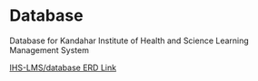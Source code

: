 # Database
Database for Kandahar Institute of Health and Science Learning Management System

[IHS-LMS/database ERD Link](https://online.visual-paradigm.com/w/zudqsfsf/diagrams/?lightbox=1&highlight=0000ff&edit=https%3A%2F%2Fonline.visual-paradigm.com%2Fw%2Fzudqsfsf%2Fdiagrams%2F%23workspace%3Dzudqsfsf%26proj%3D0%26id%3D1&layers=1&nav=1&title=IHS-LMS-ERD.vpd#RU2FsdGVkX1%2Fwc%2FInf5bLBkoAuUM94GOsBstg2tAivmLu4ExGL9OeZbtBBTrEweittoTqSmIYU%2F0QmDs6JsX8fgM%2FDNVDnPL7Sha0zC9xZ6KFS%2FM1pf4EsCaiFiWumpmGIwIBUOPj8vhM7f4Ad1cah14tlD6rTpSrK6bKQpxUuyd2C0asu%2Fz1XbzRamWjvCprUxtN2S5sQpoCzmQBRKiZbEzPDU8WjLfw%2FV2lSqxaqwtyvstEQjbPEGMRzRc%2FvZzPzyIIU53UxDNZXSXgUKSL0AuGCpKELDgLdqt0yRpfqtwr%2FIDjnaEIpYp%2BvNEYEuMZCrwc3rNvqNS4kEky9%2FzbwoNGa2f8H%2BcBdMeBt9GEpTieyg4Oykdb%2BjCyH0fjskOQPUHHYebVpd84XWwuZNchSp0ATSNqV7T916KP0m7KAhAiAQY1fn%2BtvGTd6OdITC%2BNxoff%2FxZM%2BdHH9uKO%2BU31YYqsZ4R8maXLDz759B1Ewg78Zndi%2FaM2OsS5PX3IP1PCR57U2YKBMMY0fZW%2FQzp88tZTSnO9rY%2BpZNGFgH4eGVXQKSBcSPYUC6eOkyGJ0CkQRMPv5ddMOhuLstTVbIpPaF%2FSkLBX%2FqkJ%2FMLdwswXj7NMxdef2FBCnKoqc8RuKXeJLDiVaD9swXJdC%2B3CWrkvJj5MwWjvIeUbY9q20yhxvdwZRnblDb1dKQL1fMXNTjWdxZt%2BCaCZevCunxyoOrf%2Fsm20ZDkZfchlw49NB%2F5UPtnGaSjDLd7LFdhfb3uoqr2kVT7RWUS9Z4wYrRPoy%2B1yjNf%2FOMCZOnwxXMnUWFn0f42mzRsibYWEW49oIKWNCQUj2GJRHW7s1ewxjKPsX4hEJR49QxUMr4jFwADH%2FgYnms%2F5kCbV0%2FMQ%2FI7vqUHyNfl7JGidFTHMaHf5RbB2pv1naRaUu0yJsB6R0z1dRUCf5rzNj4aACKb3LI8FoKiC56G1hseKk2g8a7RxcmPmdjF8TMIk5cE3o5nJV0qr98%2B9hlhUMjqhBmEtMOt2JMrGiDyIHqdKXNM%2BHwx6GJ0AFN71VbiBcQOTB7MKX9Yy64zFZyffszwAUU0Q7EXiNCMs8L57PfEeXGqiDZRuq6B9J1cuzMzdO482OIPSWHEVoHD4%2BchsbAU7gStzqvNNz8KAiKdBEOfNrEvsbb9gmAyxz7oKn1FgA5yfzvweaDzwyn%2BhYy1%2BPiAMB2rKgEB1iltIphLAkA%2BoK1yDa44EA9sg1JADbtgGSCX7r3yPJaH9xv2tXg75ovsyNjPpMwx99PtuBZ7KAu6x8Lo%2Fyfn0zDFvtjHlYb4cDy0FDDqvphc1A0j4nFIp4PmquQ8kZa4Fk9Cid89okpO9ybFT97fF2wcu2rdPsIXL9ooC6A0xy6zxkIs8B1h4lxtapBmo8O11zJ2KsXK7zl39aNA93dmMtFMqK46xvgRiUT0hgUwwV0NYOuBKCkPS2LLhrKOCgZ52BUTZFgZJbwyH1f3aHbzWtsnmh8ExcK0S3l9lP7KqCryYFPKPtNg39BnCq7doI4TBZR%2B5cwZCLWJlBf9SbCV7swdFMVv9xSMm5O5Ywtw2ayFVc2s%2FU2peQhcQ1lNy22SxHGZuyhadbk1OeMM0FhCispBXF6eUhG76F0AzHEyLcup8EKRSHQJJknPHGncw5tBxYmE11eCdTt30MZyuDCC4OGiOrECmn2n27dGpZJUxM8dUSFJbDgYlaCEXxG8A6kbig8bSroPRal5MD%2FDL1Zx9%2BU6mPp%2BQMAPEhRgjYww3JQ2%2BJ1p7iMCOYhxNFDDFvkaCkN2QuXCGM0hcPByYiW16kVETraY1BTy06SzubnqTOAPBLm4VAZOcYGRJS77%2FbnM7GyaCa%2BJvgkT1dMi8GD1js5XfTAKbtX3lQkkrfl32JT0fJJf0z87Og%2Bgd17w2UBFyrmpXLSRWqpmpKGZy5K0TosP6N0uu23jbTKbyndm6Csnw%2FDtDk8rbvH1JCKyZq%2BNQ1kgzIF3FnIiUJ0WOdmQxJzP0uvJ%2Fm7eYeEWfbh1cCLAX020Ag4oP4CAV%2FL0HE%2Bljg%2BxgLw5qUQdSIe%2Fhv1ag9YHvVJIFWudwzFLrqZqDhCVVnkI4akJzjBrVnw4r5dSzO1l3RPpwQbSaBjq2HRkkdXkZD7VD9m5n%2B%2Bsn6jI5dTugvXL8wXfLuzgjCC6eEQwfFqo9MQ53Lu2tmN2r%2BPyv7tuCNd6wlE6eBrNPEkhUF8HdZqlt1aCpZTyWVy9e66exJprE%2BI%2F5%2BwJFfdlQEgS0NxBW5C7JuLjYrcLN%2FBbZDSdo6FQy2Ludg6qHW9DXPwh%2FkxllafIL0X0YDvmt3vhUvEB5AcfkP2aGo3GdR%2BSpQvMWZYiJYu%2BAiZl%2BIPGtmcCAosRXoZEqVFDOcQZLvY1Q53Pjk0iKtEVjPU1WPdZKXWOgxVpRje7X1pi9oO1gNZ4WeficaTnSiO0q6KSDJi3S%2FOxkCMYsUQIbk%2BUk027cPpa0dDcqEsMR5qZ2IxQRSRUDQvQ2ALKz53AFWQXZkQ6Df927Rbn%2FZBNz%2Bg4K8IwQmK67W3FlBB%2FMvslG3uFhaVs5hx8jaKEhKO6iwH2hYFpo0pKZqUHgO0SGd8G6XnugxpFPBU920BCZZv9PhdjYHlsHmS%2FrUrntwJs21dUppH8aIxXutg%2FoN6p2dzKTD75ac3m17gskWn7t7ZLeyVPRLyn0y6rmSpZTHOj%2BusHIolFPC%2Bw1mcUTHWkZLs%2FSXW04Tzr7cRFc7rXH%2BUh5gUEu0P4lhEYwoK64UnMOk%2BCupFIVCHyAVu%2FlgxZO3QifBdRWjJrNDhmh2AdbEfPROWxOq%2BOyYfpR%2F10GPejQPSdx7bByHclImCF0PpEuZG1gtQlWvsmfr0VaHzH77rvEa77ZPmAvZm%2FqXxhOJEu5DxNWycDpsbicsZ1qmibR%2BAw6K%2Fyg6kc71V4yTpTwLTosrvyjZgLPV6QjcEwHLeiTBy6P48JjlmLSOgnv5QBIIcQWmSLRpFs0Zxv0ttP%2FTWaHn1iz5WpY0T9iCpcbEvyjloswNCqMqanYiDVcPhbrdO8GfoJd52UME4gJrw6Hm9R78G9vsXxot1uaG55Y26EGhZt1H4bINb%2Bqjfac7OJFpz%2FVPXm5Dh9oO6U6DcRV0KSH1ovKpPI8ll7O50ef6jcBCjChV05TjlAb7ytqQ1YavALA9TVKDuJgZMkXGKdDZ6GrpVkOCbaXwA%2FFfCCItf2ULlAcJSCNHjWq39%2BiMmxixQQncBfDnxJs77TxGJguFFwHg0TZcqefy%2BCu2AHfw1EX9NMsUhn1CpJNWc3qYXRtXI7d7AOz8lbG5sc%2FOWz3Ff4PK4h%2BZzFlZRuSqo1G5fgw7ymBnzuFeQ%2FuDr9HUqd7%2FwPPISgk%2FMKNuuKgpJb6k7FxYrjsx4KL6loT%2BcTnomqoA5d1T9zNfTGyfLfyGrUj9eyyXYuml%2FogFrwEM522zZtUMAx7yHTT8mUt4Cv%2F59pEglHO5avMvLoN1X9pWiz0dZif5Ad9rkp8ZU3BtZzGEfimZSwAYxbtXjlZ4CkDvIND4UCjxmPP6HjpTPGLDq3d3cSjb%2B3kOvzonlEfXdRFDUdddDTNhP83Y0IXoVpWJr%2FRL91vnBa3IvlxixWgAVJJcyjWKc2XT%2FvgJUdVAiK7PuWE6X0H%2BMM6uFcMixGKUoE01mbSXI9YBJbQE8Hs3tDABvITtotK56TSpOrr7gFuCDwxbiRU015UjSEYehrBTV7TuPtQ2UWke5AUWjTQHvxWFsy8JdOH5Oelxs51Byca%2B%2BXn1k6o%2BaK%2B207IUqQ0Or4HImFZYdyIWHKgV7GX6irCLdaRBffNgTX6owVYX3WnnwYLatsz2YM39QpDZPpNhbCaSw67YlHKAm%2Bmcjz31z4rzu3BxNI0nHbvnq95kEKJK0bmTnRZakcpqNFCseHQ%2BWc8zjizSyjkLb3kaNZjKMEeCE%2BnyemtWEh58R8jQIuzBXso2JiG12vUqHSWVPVLsrPkr%2FN5RqMry9I4ZU3EFid7EGnVT90fZFYRaMZkTSmdvpjpqtqbHjuAoaBvrjW0p5vFvFOZRO1e0P8KWb%2FK2YsbNVRbO%2FvbNj4tncYHk9whs9W7ktMk%2FkPdtTTe3DUo1ncCVzNm56lGEctU2Sv%2BQJ0Jp0gA7Hws5pwA%2BXqx6%2BCMava%2FJGmK6rt40XN%2FiGGQPedZsAfx1HarEfyaYj9pyhzOi3v1LcSILFcM7nbHEF6rv2Vh4T6Io4VjogV8it0suw1XablzZA1%2BiizEhxGuMrS6OcQeYiqVduxx6PLORzU2NjrOE%2BsB7fsbAJT8m%2BJWRyZd16WWsa7KiDSfzcqr9Tp5zM9DLyn%2FVA5Hh2pIeUGN70iX3ayeQYWMSVzGu1JfuElqolDd6MJniK24uZGwss5%2F80nfOSrtU5Ds66vd5FYZZUu9yDB9%2Fh3MIgBYXKw8v6kPv5iRO34VLoaYsMhKTsVfoOp3qXugnzZXaIufuRAj5Qsx%2B2klul0tQcZcbATlO7uMItu7kd0gRHWGydM0Usu%2BHQUHu3s7EYtRRKzSd1MYpYfVcPwhUAH%2B1DlgwCVRAZol1vc1k8W9PG0i35ooA0hp7cSNYsTDtJKnFB9Ld8ig08ZOA8u1AvSFSdNk%2Fhwbo1u3htYD4pxVkg5Ir7RwyJyePajWcuVMx4pMCTubwSLLwuT9RkEeg4MlQ0JIKHxDuAkV3%2FkRI4mlVIjc0Xu%2BIGjqTm4G4gk%2BpJpUg7FfYxkh9Mp5O%2FoeuogVD%2BWo5%2BXCbafwT4ORf1YZwy0cp4zxxElx2k8%2F05HBrskzHyZDJer5BIWWHiS%2BR%2Ba2JzoaeeVL9%2Bf%2BVgI9ALaWwD4CkpAW2M4HhQIIQ2gjyfgVhpSyKiXEwGRmtlLahO4s%2FWu2Ofu3l44c5b36FsOIDNsirS8ZKbqMVFlEa37AAk60sgDqLYjSQEwb5zlre%2BDjMcov6E%2Bx87r1xXJE9lVxupWGIW3jKbxd%2BfaWW3Q7geU1gFlA8wTfDiykjMGSxCk1TtURPG1E8Qcz%2FDgIgSzMpfuFdYCHzQTCkxn7aNK6%2FOlNmFxYspT77t%2F99e1j21sgm8dFv4k4o341of7JLi0%2F3I%2BEyipV6TKGIX0xYr00FLVEphtPG7d8m%2Fio3UNKc6zM2RqVSYzHAtmFLDO4iy%2BTFTXYuIjoKsKkAs%2BtCSQfTri6z%2FEo1fTXRqV71Vt63GlJUuulgEmXdBb%2BzV0RVyDqUmXoieU5NbSb1LRLw8lva%2FLfmNGCEcEm66cUTCAVe5fwWgohObk6T6w7PumPZMkilWTCIqyecnXRZPMeBkb9HbiOhRJDF01LfQZeXa6DR4haaXmkrDcWQnuG4uIeAjU2Wb0%2B5kPun8bxwiSpt230D3%2FCIV5iPpOJBo0tV26PeVoPWjgTBax2OeYJQT9y5rCnol7FRjY%2BrIBNncrYX4jqXbjBZnEAloML8R4RpGihUZx8KAvz3IQ9kT9vyAyc7gSU%2Bo7jIu9rtwEuWX%2FB9ZYTCXHiXGGqKWu1rDPQ9pEhzLi%2FRK%2BAePnvUM%2BrAE7K4bYXN%2FJwy5MqMiY9aAYMuwliF2eEog6hSlqj0ufPd%2F6oURC2yqfE1IjVzAAqjsUOeO2qVjKr7Zs0xLkmZWFkAeU9StSPQRYKY3ybWLVtx2Msq3rQEo6bnRypsYTcyKK%2BwFPSATQnPlEk1nuqLOK6Nobfpunm%2BCFW5luOnV%2BP9uoDYxiv4IOchi%2Bap8VbfY9URSCi3CdcDJD2LUfrqpfKYm5xffa4O1wX559XEHjXxq0x%2FSrgAfn6bY2X2zTQB8iQ3ub2u4Q21VWZjr7tJLC%2B5iw1oDfWcYj9L4xnrq%2FmQumBe%2Bds9QpbzcQgdLNmBoQShtp1Rf9AHzFo6Gi4zaPSRdO1AlPb1qCDA9gFmpxGUMwhR8FrGtQxbCbjYM4GXO0gnXc5PCkLohJu5Vlf6PsgqSMsU93CvS1Rzd4DQPJDYJgTbzd3wDE%2FfsaxGdJb%2FzQ0LJgBTDzl%2BsIJ6bnrYb4L1pn8OOvy6jkJ3hI439e7kFJ%2FFoRR08mJSaH2MV1pzGB%2BQFea823QexiG3cRNVyxvUQXP%2BaXxVU%2FyrWBZXpdI0iUc9qF90odVlNdSgtF6n8ILovZ1BJYcbY3%2F26j48dtJmY8ArVtPWYKnIib9der0yISS1Ii5PsUUiATVrUCnI60xJEtS%2FVPsUnmtB6xl47yQz8RgPjbxCNKMHShzeYYPRRzrx4jV%2F8%2B3qiG7hVhN9i6EN9GsAKhtC0Wfmjj3MCr8calURwKyoJK5Rpo%2FDSEBjI%2FPGub62ti2so4July229LhpNHmTe%2FI%2BcB3AX0anhqnU724v1vR86CK7KMPvKv50JiXr7NXbuf%2FjwWRox3v837Hx7N4ScdC%2BRd4ELNlzJLLusgCKTfyjHSnJzMQLA%2FetvcEFWzCQobz7rmlTaHQm0xkrqmQQI2KQS2zhiYQP%2BUeyYwa6p4RFAYLG4wtgnc1Cd%2FTZOkSG7VKecb8G8Y5UUQvkYaTi1IgyNNXfnX%2BeAMeYB58Xz4rhY24IZHAWy23w5TkqArQcHJNrfy7DgE8jq6V8CatwbIa%2FISmBsJrfgHlV7spk0t9qIF9ceEm0z0XPmgIcff%2BWMFIspEr5Y6WSq%2BopcTaqmiGmxk2xt9bAsf5y4N6Ks00SYZI2Hghwh%2FsveHWFWnCdRGsNOYcr6f55erywG9I6i%2BUmws3PV6UpZAdpEhRhm0yLGglylLZqfVRs4iDJTh6nqb0ysM1vxrj63Zqp%2BKC6Md38IkW5anMpde7I0MKbVQQ0d7AXT%2BAD%2BBOSlkvgaULb6s2BPIW18OiRdU8fNRRuZf%2B3I4F9n%2BpPjUfm9dE9gVRuzHhBAALqtLB9byEWXmGJ13EjKGfYzErARPuKhDrJzlgSWCal2lhfytgwgENqSt68OkbdpWuWUDREZvLHjqIat1SV9U1YoSgam81IKC4eS9XktLnwez2EorOyjn9YonDkva0CsAhoDgU4VMgXNWYiAoDWouUsu96ZAZnYSb6c3ynVj%2Bhzkl7ZP1C1R18phEDdgjzVQi%2BNHqG28qofdkenv%2B5znkV6SlJHLoXDWP05ZdoVRHROrVUfds29ei%2FMOaPGozVUk%2BknEMwsscvHAnS1m0KkcHcAoW2uAroua8jSeWMLUNO6ELpoX%2FIZuw6dx00WSa54XUlJBmpKlKZ1YqmXYT5wRDyOwUBK2dvYfvoIEQQiLetf5ov9KFd2MZ1mpo79GT5c36ljN2GohBzR5Z%2FJcc4%2BhCTLP9ChEESmneJ2qqslpYj3PqShMSmLt2NU9Rb00WXbgRuIJwzd3hGX1ysxiTCGV6fHh2BsiwcYdW4sWkxzQ1jJ2z0JE%2F10xSpJU1Kjupq0eeMgDwj3T2T1onxZNX%2BjWH5gTRMlGuFVqwSwF7KkMOZ6tKtE%2FKvpQV1a%2FeghdlNu4%2F4eURGuoKgYvaj1pu3%2FqsffRriucSnikTD7WWrf3PonpjmQyjSMwLoAsFU5JsGQ3yPr44Bz6eR5YAXtRhS1BViomiBcpdhpRoxwTUR9SMQgxCC3Vd3owQY6XLBMaqm8jjY%2BIU1%2F5JDYFPX0BmPu0rpJ1Gprra78a6xDKEBjt0ON82WFo%2FfbQUcfQRUIRcTA5pWzuAeAfvrF85e7r9PUJjqYPEIyUde3DYeIJrbZKof%2BVcxqYpgJO1x4nHufMWw77QeeVsFQDX1md1HAMz9qCBA0bFdidPyuuN4oJAA%2F9Ix8iu9zSa4AF8PrNHJecNHAAO82cKq5cTV8W9uocPhxhEn%2BtPkcipKxOf5YpPbEWHlQ5MDjxBnZVh%2BNDlUL%2BRLPJlGVj4VySAf6k2AwjLJes9ATaSnj3YUX3m7IQOqcWxI9CTxvVvvQg82B4JerfdDxpu7B95yd4af4utPSrhtxYlA1zJqWWZDqq7DRb%2FnLM8NrLHt6AUzQXCWUMQuwyq2bU%2FYf2oIC5WkBwrPrj6uV%2BsrBWtNRq8PYZzQ420H3lAcwZ955sGot%2F9dipDBswfBLTxhL7zmi9DPW5govNtTd7xAhZDupj%2FPCluyOVZQvNmSU3iQIvgQ%2F3rke%2BLjBmqq%2FojIh0gizTrzoneOCREJrAoeGgzczB%2Fm0Ba9jS4hHrloi3PQqsmNwtvcaoCtLg4kvaBFNwaW0zVej3jsL%2BpDC4dnoKSff4SNZVhRgaQivxMfdA57m0tSyB6hLNRbBbmoICX4dLLPFmUB8MhEiVTS7L15v%2FmJhDbaUlmUkB1Mfe81bqCuJQT9ZeWyq2jpiVr1CG8%2B2sAEcLRcRC84jsZHrTGTJGV88N0FeDZ8hK45oXJOaM3UOQjd2rxpD11UCPet4CLkGo8lrBpFmIOCX9%2F482%2B%2BmA%2Fxe%2Bc8vCZqLGqggcxgMVkUtwpbP63TndkqsEP8Dk3ZK%2FARreP3PZLD5mG01dRV8AEB4ZC6YcSImR3NMCELVCuXhGwVkwerP6upJNr8HoVqiwuV7W6RVYkIWHkmc93F4E9xkUKBSSPAwPng5pAHqlW6ZZnCB8g34QsfX5JBo5K7SP2BKmYIvfq3V3%2FatfPvInuF8A8Iv5uC9LPDBJupQapWuiMQU6M%2B6oGoWeG%2Bz%2FTQCWzgpu1u4l9fHqIPkY21JQAvctEwPtTFz8OyhrFYDUoSxZ1cu5sQfk9GveXK5S9NxlOcTYXtrgOLpo4WRY6RvBjI4CvCr3%2FhrPZQDXEKIkSaZmrZURWDpGOVvznOMx%2F%2FRwdGaEm%2ByHapTjdizFxxj9gItU6pOhG6rBcgnm%2F5J3b3A%2FNtxlGMJwT6etFfGmR%2BqCzwrIU%2F8d5Cn4ZHUxUnCXIlnrRR3El8ziWEVoC%2F1zVVEjbYnRmhTu%2F6sSuAQxQGFgQpVYCoKwYoZh7F18r04Uwxyo0RHT9bnczTKBUXrxY79sRjvUOy1IOLPaz06hIKFaVfY3Zk6GTuWAPLnk1cJlITOgvjxjnD%2F9%2FGE7DGvIzHXuuPE52pTQ4vxkeaho%2BVWhWwNYQH7z3%2FzG5qtR6cyAinYU7wkXNNYGUv10Owy%2FwMB3nXdGdN3dijEnbhQ9PEsZ4neOndhSZNtLKu4jY3%2FPzcW%2BMa%2FDY7nU0DHSYJan5SW1glT5ehv7fLYLNdznOZ10GjI8AMMRh%2FXam33P0daikohfTpX2brzmhrOXbDyO%2FcWDk7EjdvpAq17xTKIZu1k9Xw6D5qhoOQz4xHBvdg0vkHEVa6hiKldMtWR2BpGaHqqcil07x%2BX0tAe75MJcDPk%2Boh15iKY37mMHo5u7s0FgHdYy7BxmvjPLGYkwmOuNds0IxLuakc4vKQOdKuCI%2BJc3rai%2FUtTXGl19KSJTFPLlGEn%2FRZZX9KhlU8gU8xdvsXbRLISsOFREuX2HqPMV%2Fm6zGwFYR%2Fxp44JcgMpiJISGvpQmzGtUV9K9Db5fq3uj14WBgxNsn26u1bV3om2Nq7hy4NyjL9fZVaLPJIty4hxGQnZxWj57Gck2mMkmxx4J1xRA%2FNN0EhWw0CamHWd8AGC3ct1T9oit90mXS90DE5AfgeRphCATpOiUjEdTOMh9O5JfxF5918KVM5fk6JcQgcgLpXhXCruSQYXPbGG1sfqR%2Btii34UPmwQPjgvdVS5SBaTXNWUEkzXdBR51MEOzfkVURbRb8c6i7k9%2FtOUvl3lFvJnaLRGZ%2BxW1QQL2gTHicQZIBCWvf%2FdrtZnq0M0TR7Q282mn2bu5DknYoI%2BXLPH9pgw7Qt7pfjdRzFtCkvjd9gaV3t%2FLCZdsHL9uihkY85fkJkI8thQ1%2BVOLCLprAyF2lxKWANX85779y%2FhTSA0RQulWqsFIDCWNbOFkHjk4FTj2aANbsjIQ6Qk%2Bip2v8kOobhNueH%2FJSmvil4elSf1kUGrtJZtuHPVk4S%2FUV0mhuvZzDw1AAti1WGURo0c%2BBA2e%2BS73rB%2BoiPFYlh8hK9bN9lHuoT%2BJPFSzJ3u0BRVS5bY46cQDZG0164nUnVynt30rvcGN%2FGGMT6kcF4yzBw1HUwjLqLipc5t7mAc6OaTAenrpoeg5E%2FyqZVyu9jhhXmqj49dpjHjxDdZ12Ujg36PSvbRshXwLc42ESsWmD4gmDj%2FmV96WE54xUgiWSreHNDuSI0bCRcbJPG0Ufr7Aib1Fj4AaoUpODYk45JiXX0GktDQuiRVG6de5znnP98yjiuj%2FLWNCW7DgR4UlGhk2o3Z6KMpx9tXJTPMLAG%2FyOsSRXJ%2Fkoo3GacvuGTjAp%2FuiT1hRCluzoUTsQImwZ8EkO3mX%2BcHsldasrpyVl8V5J%2FbJyw9%2FJO19K1IcuO0Ri3A1Jt0a%2F4sQFR5mrgzLuJtzUUtEVvPMpaWbgVP7f2cvgXBpVhWNYEz4J0UMysmTGldbGIHhGzD8a%2FymCiq35M0tBtH2QuB%2BvUxZIPjUZGDppSK3Tl9ml26VvN%2ByJCn37u%2B%2BYarcUiVJWZpbGu3fREvzoV%2FGabqYeUIGbWN8LCUM7RfoTTVUFlS%2FX0hDChEaoSQmkFMk%2Fycz7D7TaSSiwx7ufUU5H%2BjptOsQzk5AkmOcGQ5P1Vsojyqo75vOnlCUn%2Bkj9NTMNOj2XI2ZEbaU%2BpA6YJJyAytr5a7cPzV%2B%2BJ4yjs0xDDTLONQh5N51LpOzk67DoLyvC5QjlU%2BeQ2Jsd%2Bzp%2FzCGZQtsvX6Yl646kP0hIOPnCElom48IFxp8eEA3lpat8WL3%2F6Pm1DNoRpOrskLFNR3LQrzJ%2FYBpdYCjP9CEYClIlHFbXsfsw3DbNml0zCdwaos2WLvvhdD3dIuUf0DrynBx3qsiLXIroql7ByzLVYIAaJiLGNj3MGNnzAydl2N0GS%2FsHO2iTFIc%2FQ62Z1quUTLtJJVNNdZ%2FxXv2OgSeNcoyQRSvmcx3OLgn7qOgb32FIPLIy0JVgSABO9kOXMV5d2Ut66MjkDtHqcgjkHd5pxmfyZv2SXC5j9RRQgHcPm8kL7iRMniUy%2Bt86UR42Nmoc0fibL9bmFQGx1W%2FSgpvqJr356ggHW911rOZxs%2BY7O3%2FwubAMXUXwU4AueuO0XcsQUaJx1BwqK5cBSosmkSc90lCYGWmLhUfXfjcEMy0lrKDzjRT9s7v%2F7c9%2BNSgE98XWK9fO5LGZ7UlUunkapI2uUNTKuOT0%2FLDKRw4Q8cE3a38G48EwRc3AZ%2Bb6oPuEad%2BOZ0UW%2BmiIsB1O9dPtRRQUlFWDj339O%2BgGZTR565bV%2Fmzcn0041LJ6GBH4obQtztLCImLWe9g7dMHbcDxXoJgakLKcAwx1%2BYxLej%2Fqg%2BmrHICSLSwmsP4xXcBm3N231fZg1Exr9vFVqKkSu3rx3hmZnOuJ33%2Fky5swzyL9o80qeHhShJ3QzKb6JqTVxu5LZ4dHBP4vuUVQxgUVUwgrJ0jWzJUQ%2Fw0xtl4Jr%2Fe9F1fHzlwMx5T5n33jfMxl8Lf0Xlc2%2FKqlKSSQ%2BziaFWP9ER4%2F49yF6%2BfryVRqN1HPR9X%2FdqA7bhRiFrZmW8EHdmWN2D%2FLLvGakv4LJLWXN6tpAucS0XMvAUrvi7CAsaZkaj1bh2klSjhYNw%2FQhuSu%2FfzBUIaG3iUXLSmOe8AcID93TO4vRJ2Ns%2By%2BcsRJxbxaifx2vqOn6ZCeNIYcc8y%2FlQEvbRG25Bf0ZoyDKU5MdKOw09XlAFbiGbC6Y%2FoyoXWsXLmK3Cm9rhuoTboc9wxaPC%2F0l6SaE8vV8oVDZpimKh0Errw1J8Hfz9kVmBBPwIXwWSMxniY%2Fatlhv%2F17DMyKEUVrle66un3W%2FQkFS0b2Pqb0KUV9zOnOb2kAbpiTC%2Bm9yj4Um0SXjyxuXmbHIa3tAY8M5QF%2BmFpMs%2FYWZfIlIdNeQMhiku63HDfefk2orvkZ0BgWGmx22Z7w1%2B3C7jaTH5g9TLkrUCRFU7yEXqyHfl%2B1L6Bx9Ac1JykqdRXnWUBr8czHL1idEOAfWcuQpq48qxV3F2u%2FGUJqSv7On9bEKGph8XeKhvXmeWIAnj8r6G5xZSPRm01lhMacmQZt%2BGyR%2BiMzDx0t3sObNUA%2BhhQM%2BGjtvl2KNN2ATXN3zIV%2FNDRAQBbg3GoAJrHiCYYJ27%2FDlGGLyIinuPb3KV8JfmryM45S3QfP9nwdZRPodcGIXOYbhu1BJX9k2BepZvvA29kj4Wen6SykbhZUa6Q0C4qnU0byCkD6cczZalxrHcQYvW298sd%2FlN61SI29r8fu5y6HhiKBDtpPX63UPAIyie%2BF6VQmhEIvd%2BpKhSeky7dlPBnC0TZMoTPoDMl1645ilnOi2YGWLBMzVCIc1oTXppbXenHK1metFHMiQjE2eTI1immm%2F2fdadVvzY6BOdd9c4AhC7EqmWs5zTKJ1x2haLS2gQyX8JvlFwJv1V8JM6YEefkuGTrHuaun0xlpkeKSkYBV38O8JMOQ%2FOX9Knug4ixA9NWBuIAFgkdqt4GVsYda3R5r%2BP85stEqt1oJqYDfYTsA2tM3u%2BeWtpHcA42zYiHzihvIjvRgsj7IYYtzRtCtRPWCEKSBMEtMIfCiWM3LKLjR3H%2BU%2Fq04KuiiLcD%2FbtlWP%2BQz%2Ba%2F5ZRLE6uRebopSPi4%2FGWZh3HL7O6XQcSt4dQlng9DnPV0JcpEYKUFbn9jQ5vw0QmYqB%2FY7uBSMSXrjno%2BAFdPclxWpgiodSShOzUSE55KNYU%2F3lqAGvfCpMam%2FD%2BCEcj6ggsovfd4EBq1Cfx%2FlVzfWC71R5Z4AC8ehxlWcgOUFs%2B2p%2B%2F%2Ff%2BpCDGs0lTOXdC4v3b1ttzTItPQOukVS%2FymBEue30UY4O9Bh3L%2BHZct7BdIPm6WkpQYHf9zCEcJPykoUuiCzbgSAQ8SPlALjHSHLQI7mrdHgW4pkOdk4DrKCMsKp9VvaDzZQbPL5PDGU%2FkoFVmhdo6l0jy7mORt76WUx%2FLLiBLyM%2FxCjkAkPirnnBSxpvISE1RFJzLoAihdSbnRRyFpz26xpD0l1NBin%2FACFXNR7%2F2sxTfCyqPQbOQWBiAZXACaZjMTVH5ia92tq0p9M%2BlLdDLhjT7SE6LEUvkoKu%2FZ6ALoWXDe9JLsL9heQTlQJpKj5OHgNX13ByZh3Gn6RqKiSY8I9MZfbDTW2Jo1zxWGo%2B0Arnb5N1uPp%2FllSg3J4MuG17wNpgWePt%2BZ1bMsG%2FoLkvOtP0SKF%2FDz07doZxIkGL%2BHOOaZ66YVJN1VD7drs4vER8IElPHsbX%2FjyP0nFjZdQ0SnQPzMycK%2FnOR7559VgkCmGV3%2FJ9zy0Vq9GajAMMbOw6pSRyGvQEIGk0uuN2FqHnog%2BAzb%2FvcrjqwNS5Z63S3D8MdANuQJKZ4MD%2BhpqqY9vVQ7iVbKLvX1K6l2%2F4xTlghXfmm7Cz92xT4izScw2zEPdx5waRfXNJ4%2BqNlwuA7rlAEEZ1OHPxl0w5qvFjAEtgN3g4yD%2FFppIWW%2B6VBT1oNtgFFoec2XSUTDmceLNx5%2BGs0uuayGXyqWqE8pFk80TSpe0xmBbSYnIasvfuBzeXZ1%2F%2BSfYk1AyVZqyVrYfckO3CxbAUW%2FDxPHImzSX5mRYJSld0i1q2%2Bn8nTwShJb1ZxxO6hmoq76FaEX7aXeBod90A%2B34WRn%2BE45d5ala3gwBzSxVgwrgr%2F5oeB3Um%2BUovjcaNQ5WIEFijrw0EDfWju3kdXCyDHtqjIrW4RIEEGCMR5jU5AoGejkxVB4Rznq8ye)
